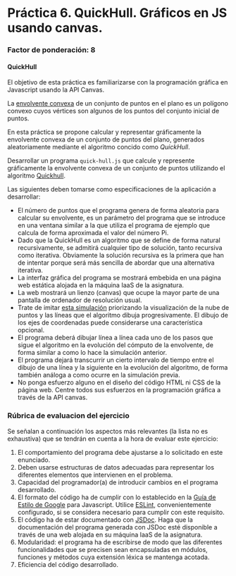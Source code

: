 # Práctica 6. QuickHull. Gráficos en JS usando canvas.
### Factor de ponderación: 8

#### QuickHull

El objetivo de esta práctica es familiarizarse con la programación gráfica en Javascript usando la API Canvas.

La [envolvente convexa](https://en.wikipedia.org/wiki/Convex_hull) de un conjunto de puntos en el plano es un polígono convexo cuyos 
vértices son algunos de los puntos del conjunto inicial de puntos.

En esta práctica se propone calcular y representar gráficamente la envolvente convexa de un conjunto 
de puntos del plano, generados aleatoriamente mediante el algoritmo concido como *QuickHull*.

Desarrollar un programa `quick-hull.js` que calcule y represente gráficamente la
envolvente convexa de un conjunto de puntos utilizando el algoritmo [Quickhull](https://en.wikipedia.org/wiki/Quickhull).

Las siguientes deben tomarse como especificaciones de la aplicación a desarrollar:

* El número de puntos que el programa genera de forma aleatoria para calcular su
  envolvente, es un parámetro del programa que se introduce en una ventana similar a la que
	utiliza el programa de ejemplo que calcula de forma aproximada el valor del número Pi.
* Dado que la QuickHull es un algoritmo que se define de forma natural recursivamente, se admitirá cualquier tipo de solución, tanto recursiva como iterativa. Obviamente la solución recursiva es la primera que han de intentar porque será más sencilla de abordar que una alternativa iterativa.  
* La interfaz gráfica del programa se mostrará embebida en una página web estática alojada en la máquina IaaS de la
  asignatura.
* La web mostrará un lienzo (canvas) que ocupe la mayor parte de una pantalla de ordenador de resolución usual.
* Trate de imitar 
  [esta simulación](https://en.wikipedia.org/wiki/Quickhull#/media/File:Animation_depicting_the_quickhull_algorithm.gif) 
  priorizando la visualización de la nube de puntos y las líneas que el algoritmo dibuja progresivamente. 
  El dibujo de los ejes de coordenadas puede considerarse una característica opcional.
* El programa deberá dibujar línea a línea cada uno de los pasos que sigue el algoritmo en la evolución
  del cómputo de la envolvente, de forma similar a como lo hace la simulación anterior.
* El programa dejará transcurrir un cierto intervalo de tiempo entre el dibujo de una línea y la siguiente
  en la evolución del algoritmo, de forma también análoga a como ocurre en la simulación previa.
* No ponga esfuerzo alguno en el diseño del código HTML ni CSS de la página web. 
  Centre todos sus esfuerzos en la programación gráfica a través de la API canvas.

### Rúbrica de evaluacion del ejercicio

Se señalan a continuación los aspectos más relevantes (la lista no es exhaustiva)
que se tendrán en cuenta a la hora de evaluar este ejercicio:
1. El comportamiento del programa debe ajustarse a lo solicitado en este enunciado.
2. Deben usarse estructuras de datos adecuadas para representar los diferentes elementos que intervienen en el problema.
3. Capacidad del programador(a) de introducir cambios en el programa desarrollado.
4. El formato del código ha de cumplir con lo establecido en la [Guía de Estilo de Google](https://google.github.io/styleguide/jsguide.html)
para Javascript. Utilice [ESLint](https://eslint.org/), convenientemente configurado, si se considera necesario para cumplir con este requisito.
5. El código ha de estar documentado con [JSDoc](https://jsdoc.app/). Haga que la documentación del programa generada con JSDoc esté disponible a través de una web alojada en su máquina IaaS de la asignatura.
6. Modularidad: el programa ha de escribirse de modo que las diferentes funcionalidades
que se precisen sean encapsuladas en módulos, funciones y métodos cuya extensión léxica se
mantenga acotada.
7. Eficiencia del código desarrollado.
